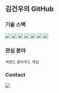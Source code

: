 ## 김건우의 GitHub

### 기술 스택
  
![](https://img.shields.io/badge/C%23-239120?style=for-the-badge&logo=c-sharp&logoColor=white) 
![](https://img.shields.io/badge/Python-3776AB?style=for-the-badge&logo=python&logoColor=white) 
![](https://img.shields.io/badge/Java-ED8B00?style=for-the-badge&logo=openjdk&logoColor=white) 
![](https://img.shields.io/badge/Flask-000000?style=for-the-badge&logo=flask&logoColor=white) 
![](https://img.shields.io/badge/Unity-100000?style=for-the-badge&logo=unity&logoColor=white) 
![](https://img.shields.io/badge/Microsoft_Azure-0089D6?style=for-the-badge&logo=microsoft-azure&logoColor=white) 
![](https://img.shields.io/badge/Amazon_AWS-232F3E?style=for-the-badge&logo=amazon-aws&logoColor=white) 


### 관심 분야
`백앤드` `클라우드` `게임`


### Contact
<a href="rlarjsdn0316@gmail.com" target="_blank">
<img src="https://img.shields.io/badge/Gmail-EA4335.svg?style=flat-square&logo=Gmail&logoColor=white"/>
</a>
